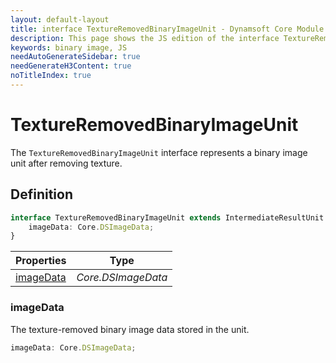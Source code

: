 ```yaml
---
layout: default-layout
title: interface TextureRemovedBinaryImageUnit - Dynamsoft Core Module JS Edition API Reference
description: This page shows the JS edition of the interface TextureRemovedBinaryImageUnit in Dynamsoft Core Module.
keywords: binary image, JS
needAutoGenerateSidebar: true
needGenerateH3Content: true
noTitleIndex: true
---
```


# TextureRemovedBinaryImageUnit

The `TextureRemovedBinaryImageUnit` interface represents a binary image unit after removing texture.

## Definition

```typescript
interface TextureRemovedBinaryImageUnit extends IntermediateResultUnit {
    imageData: Core.DSImageData;
} 
```

| Properties               | Type |
|----------------------|-------------|
| [imageData](#imagedata) | *Core.DSImageData* |

### imageData

The texture-removed binary image data stored in the unit.

```typescript
imageData: Core.DSImageData;
```